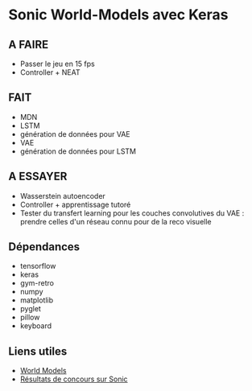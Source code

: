 # Sonic World-Models avec Keras

## A FAIRE

- Passer le jeu en 15 fps
- Controller + NEAT

## FAIT

- MDN
- LSTM
- génération de données pour VAE
- VAE
- génération de données pour LSTM

## A ESSAYER

- Wasserstein autoencoder
- Controller + apprentissage tutoré
- Tester du transfert learning pour les couches convolutives du VAE : prendre celles d'un réseau connu pour de la reco visuelle

## Dépendances

- tensorflow
- keras
- gym-retro
- numpy
- matplotlib
- pyglet
- pillow
- keyboard

## Liens utiles

- [World Models](https://worldmodels.github.io/)
- [Résultats de concours sur Sonic](https://blog.openai.com/first-retro-contest-retrospective/)
